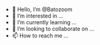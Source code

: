 - 👋 Hello, I’m @Batozoom
- 👀 I’m interested in ...
- 🌱 I’m currently learning ...
- 💞️ I’m looking to collaborate on ...
- 📫 How to reach me ...

<!---
Batozoom/Batozoom is a ✨ special ✨ repository because its `README.md` (this file) appears on your GitHub profile.
You can click the Preview link to take a look at your changes.
--->
